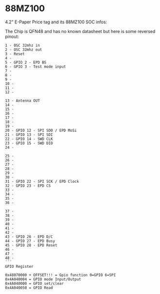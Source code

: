 # 88MZ100

4.2" E-Paper Price tag and its 88MZ100 SOC infos:

The Chip is QFN48 and has no known datasheet but here is some reversed pinout:
```
1 - OSC 32mhz in
2 - OSC 32mhz out
3 - Reset
4 - 
5 - GPIO 2 - EPD BS
6 - GPIO 3 - Test mode input
7 - 
8 - 
9 - 
10 - 
11 - 
12 - 

13 - Antenna OUT
14 - 
15 - 
16 - 
17 - 
18 - 
19 - 
20 - GPIO 12 - SPI SDO / EPD MoSi
21 - GPIO 13 - SPI SDI
22 - GPIO 14 - SWD CLK
23 - GPIO 15 - SWD DIO
24 - 

25 - 
26 - 
27 - 
28 - 
29 - 
30 - 
31 - GPIO 22 - SPI SCK / EPD Clock
32 - GPIO 23 - EPD CS
33 - 
34 - 
35 - 
36 - 

37 - 
38 - 
39 - 
40 - 
41 - 
42 - 
43 - GPIO 26 - EPD D/C
44 - GPIO 27 - EPD Busy
45 - GPIO 28 - EPD Reset
46 - 
47 - 
48 - 
´´´
GPIO Register

0x48070000 + OFFSET!!! = Gpio function 0=GPIO 6=SPI
0x4A040004 = GPIO mode Input/Output
0x4A040000 = GPIO set/clear
0x4A040050 = GPIO Read
